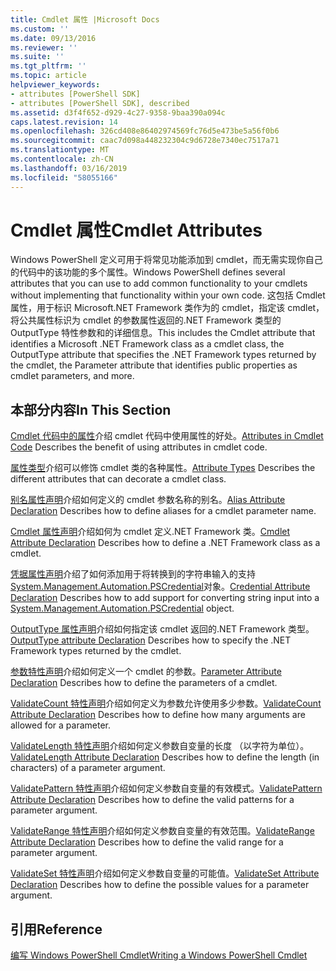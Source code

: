 ```yaml
---
title: Cmdlet 属性 |Microsoft Docs
ms.custom: ''
ms.date: 09/13/2016
ms.reviewer: ''
ms.suite: ''
ms.tgt_pltfrm: ''
ms.topic: article
helpviewer_keywords:
- attributes [PowerShell SDK]
- attributes [PowerShell SDK], described
ms.assetid: d3f4f652-d929-4c27-9358-9baa390a094c
caps.latest.revision: 14
ms.openlocfilehash: 326cd408e86402974569fc76d5e473be5a56f0b6
ms.sourcegitcommit: caac7d098a448232304c9d6728e7340ec7517a71
ms.translationtype: MT
ms.contentlocale: zh-CN
ms.lasthandoff: 03/16/2019
ms.locfileid: "58055166"
---
```

# <a name="cmdlet-attributes"></a><span data-ttu-id="524e3-102">Cmdlet 属性</span><span class="sxs-lookup"><span data-stu-id="524e3-102">Cmdlet Attributes</span></span>

<span data-ttu-id="524e3-103">Windows PowerShell 定义可用于将常见功能添加到 cmdlet，而无需实现你自己的代码中的该功能的多个属性。</span><span class="sxs-lookup"><span data-stu-id="524e3-103">Windows PowerShell defines several attributes that you can use to add common functionality to your cmdlets without implementing that functionality within your own code.</span></span> <span data-ttu-id="524e3-104">这包括 Cmdlet 属性，用于标识 Microsoft.NET Framework 类作为的 cmdlet，指定该 cmdlet，将公共属性标识为 cmdlet 的参数属性返回的.NET Framework 类型的 OutputType 特性参数和的详细信息。</span><span class="sxs-lookup"><span data-stu-id="524e3-104">This includes the Cmdlet attribute that identifies a Microsoft .NET Framework class as a cmdlet class, the OutputType attribute that specifies the .NET Framework types returned by the cmdlet, the Parameter attribute that identifies public properties as cmdlet parameters, and more.</span></span>

## <a name="in-this-section"></a><span data-ttu-id="524e3-105">本部分内容</span><span class="sxs-lookup"><span data-stu-id="524e3-105">In This Section</span></span>

<span data-ttu-id="524e3-106">[Cmdlet 代码中的属性](./attributes-in-cmdlet-code.md)介绍 cmdlet 代码中使用属性的好处。</span><span class="sxs-lookup"><span data-stu-id="524e3-106">[Attributes in Cmdlet Code](./attributes-in-cmdlet-code.md) Describes the benefit of using attributes in cmdlet code.</span></span>

<span data-ttu-id="524e3-107">[属性类型](./attribute-types.md)介绍可以修饰 cmdlet 类的各种属性。</span><span class="sxs-lookup"><span data-stu-id="524e3-107">[Attribute Types](./attribute-types.md) Describes the different attributes that can decorate a cmdlet class.</span></span>

<span data-ttu-id="524e3-108">[别名属性声明](./alias-attribute-declaration.md)介绍如何定义的 cmdlet 参数名称的别名。</span><span class="sxs-lookup"><span data-stu-id="524e3-108">[Alias Attribute Declaration](./alias-attribute-declaration.md) Describes how to define aliases for a cmdlet parameter name.</span></span>

<span data-ttu-id="524e3-109">[Cmdlet 属性声明](./cmdlet-attribute-declaration.md)介绍如何为 cmdlet 定义.NET Framework 类。</span><span class="sxs-lookup"><span data-stu-id="524e3-109">[Cmdlet Attribute Declaration](./cmdlet-attribute-declaration.md) Describes how to define a .NET Framework class as a cmdlet.</span></span>

<span data-ttu-id="524e3-110">[凭据属性声明](./credential-attribute-declaration.md)介绍了如何添加用于将转换到的字符串输入的支持[System.Management.Automation.PSCredential](/dotnet/api/System.Management.Automation.PSCredential)对象。</span><span class="sxs-lookup"><span data-stu-id="524e3-110">[Credential Attribute Declaration](./credential-attribute-declaration.md) Describes how to add support for converting string input into a [System.Management.Automation.PSCredential](/dotnet/api/System.Management.Automation.PSCredential) object.</span></span>

<span data-ttu-id="524e3-111">[OutputType 属性声明](./outputtype-attribute-declaration.md)介绍如何指定该 cmdlet 返回的.NET Framework 类型。</span><span class="sxs-lookup"><span data-stu-id="524e3-111">[OutputType attribute Declaration](./outputtype-attribute-declaration.md) Describes how to specify the .NET Framework types returned by the cmdlet.</span></span>

<span data-ttu-id="524e3-112">[参数特性声明](./parameter-attribute-declaration.md)介绍如何定义一个 cmdlet 的参数。</span><span class="sxs-lookup"><span data-stu-id="524e3-112">[Parameter Attribute Declaration](./parameter-attribute-declaration.md) Describes how to define the parameters of a cmdlet.</span></span>

<span data-ttu-id="524e3-113">[ValidateCount 特性声明](./validatecount-attribute-declaration.md)介绍如何定义为参数允许使用多少参数。</span><span class="sxs-lookup"><span data-stu-id="524e3-113">[ValidateCount Attribute Declaration](./validatecount-attribute-declaration.md) Describes how to define how many arguments are allowed for a parameter.</span></span>

<span data-ttu-id="524e3-114">[ValidateLength 特性声明](./validatelength-attribute-declaration.md)介绍如何定义参数自变量的长度 （以字符为单位）。</span><span class="sxs-lookup"><span data-stu-id="524e3-114">[ValidateLength Attribute Declaration](./validatelength-attribute-declaration.md) Describes how to define the length (in characters) of a parameter argument.</span></span>

<span data-ttu-id="524e3-115">[ValidatePattern 特性声明](./validatepattern-attribute-declaration.md)介绍如何定义参数自变量的有效模式。</span><span class="sxs-lookup"><span data-stu-id="524e3-115">[ValidatePattern Attribute Declaration](./validatepattern-attribute-declaration.md) Describes how to define the valid patterns for a parameter argument.</span></span>

<span data-ttu-id="524e3-116">[ValidateRange 特性声明](./validaterange-attribute-declaration.md)介绍如何定义参数自变量的有效范围。</span><span class="sxs-lookup"><span data-stu-id="524e3-116">[ValidateRange Attribute Declaration](./validaterange-attribute-declaration.md) Describes how to define the valid range for a parameter argument.</span></span>

<span data-ttu-id="524e3-117">[ValidateSet 特性声明](./validateset-attribute-declaration.md)介绍如何定义参数自变量的可能值。</span><span class="sxs-lookup"><span data-stu-id="524e3-117">[ValidateSet Attribute Declaration](./validateset-attribute-declaration.md) Describes how to define the possible values for a parameter argument.</span></span>

## <a name="reference"></a><span data-ttu-id="524e3-118">引用</span><span class="sxs-lookup"><span data-stu-id="524e3-118">Reference</span></span>

[<span data-ttu-id="524e3-119">编写 Windows PowerShell Cmdlet</span><span class="sxs-lookup"><span data-stu-id="524e3-119">Writing a Windows PowerShell Cmdlet</span></span>](./writing-a-windows-powershell-cmdlet.md)
